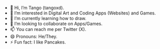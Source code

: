 - 👋 Hi, I’m Tango (tangoxd).
- 👀 I’m interested in Digital Art and Coding Apps (Websites) and Games.
- 🌱 I’m currently learning how to draw.
- 💞️ I’m looking to collaborate on Apps/Games.
- 📫 You can reach me per Twitter (X).
- 😄 Pronouns: He/They.
- ⚡ Fun fact: I like Pancakes.

<!---
Tango (aka. tangoxd) is an individual with a keen interest in both ccoding gwebsites, games, apps and digital art,
adeptly combining technical proficiency with creative expression to produce innovative projects.
--->
